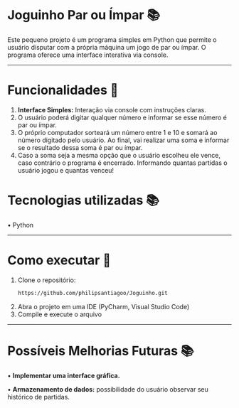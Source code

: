 # Joguinho Par ou Ímpar 📚

Este pequeno projeto é um programa simples em Python que permite o usuário disputar com a própria máquina um jogo de par ou ímpar. O programa oferece uma interface interativa via console. 

---

# Funcionalidades 💾

1. **Interface Simples:** Interação via console com instruções claras.
2. O usuário poderá digitar qualquer número e informar se esse número é par ou ímpar.
3. O próprio computador sorteará um número entre 1 e 10 e somará ao número digitado pelo usuário. Ao final, vai realizar uma soma e informar se o resultado dessa soma é par ou ímpar.
4. Caso a soma seja a mesma opção que o usuário escolheu ele vence, caso contrário o programa é encerrado. Informando quantas partidas o usuário jogou e quantas venceu!

# Tecnologias utilizadas 📚
• Python

---

# Como executar 💾

1. Clone o repositório:
   ```bash
   https://github.com/philipsantiagoo/Joguinho.git
2. Abra o projeto em uma IDE (PyCharm, Visual Studio Code)
3. Compile e execute o arquivo

---

# Possíveis Melhorias Futuras 📚
• **Implementar uma interface gráfica.**

• **Armazenamento de dados:** possibilidade do usuário observar seu histórico de partidas.

